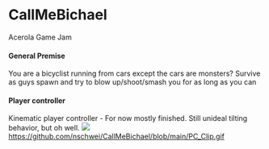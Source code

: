 # CallMeBichael
 Acerola Game Jam

#### General Premise
You are a bicyclist running from cars except the cars are monsters?
Survive as guys spawn and try to blow up/shoot/smash you for as long as you can


#### Player controller
Kinematic player controller - For now mostly finished. Still unideal tilting behavior, but oh well.
[![](https://github.com/CallMeBichael/PC_Clip.gif)](https://github.com/nschwei/CallMeBichael/blob/main/PC_Clip.gif)https://github.com/nschwei/CallMeBichael/blob/main/PC_Clip.gif
